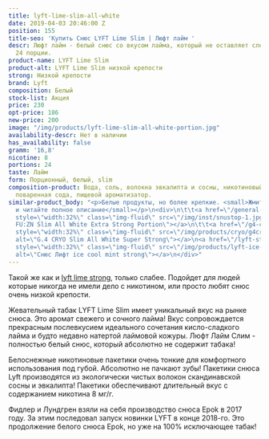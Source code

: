 ```yaml
---
title: lyft-lime-slim-all-white
date: 2019-04-03 20:46:00 Z
position: 155
title-seo: 'Купить Снюс LYFT Lime Slim | Люфт лайм '
descr: Люфт лайм - белый снюс со вкусом лайма, который не оставляет следов на зубах.
  24 порции.
product-name: LYFT Lime Slim
product-alt: LYFT Lime Slim низкой крепости
strong: Низкой крепости
brand: Lyft
composition: Белый
stock-list: Акция
price: 230
opt-price: 186
new-price: 200
image: "/img/products/lyft-lime-slim-all-white-portion.jpg"
availability-descr: Нет в наличии
has_availability: false
gramm: '16,8'
nicotine: 8
portions: 24
taste: Лайм
form: Порционный, белый, slim
composition-product: Вода, соль, волокна эвкалипта и сосны, никотиновый экстракт,
  поваренная сода, пищевой ароматизатор.
similar-product_body: "<p>Белые продукты, но более крепкие. <small>Жмите на картинки
  и читайте полное описание</small></p>\n<div>\n\t\t<a href=\"/general-g4-slim-apple-white\"><img
  style=\"width:32%\" class=\"img-fluid\" src=\"/img/inst/snustop-1.jpg\" alt=\"G.4
  FU:ZN Slim All White Extra Strong Portion\"></a>\n\t\t<a href=\"/g4-cryo-slim-all-white-super-strong\"><img
  style=\"width:32%\" class=\"img-fluid\" src=\"/img/products/cryo/g4cryo-snus.jpg\"
  alt=\"G.4 CRYO Slim All White Super Strong\"></a>\n<a href=\"/lyft-strong-ice-cool-mint-slim-all-white\"><img
  style=\"width:32%\" class=\"img-fluid\" src=\"/img/products/lyft-ice-cool-mint/lyft-ice-cool-mint.JPG\"
  alt=\"Снюс Лифт ice cool mint strong\"></a>\n</div>"
---
```


Такой же как и [lyft lime strong](/lyft-strong-lime-slim-all-white), только слабее. Подойдет для людей которые никогда не имели дело с никотином, или просто любят снюс очень низкой крепости.

Жевательный табак LYFT Lime Slim имеет уникальный вкус на рынке снюса. Это аромат свежего и сочного лайма! Вкус сопровождается прекрасным послевкусием идеального сочетания кисло-сладкого лайма и будто недавно натертой лаймовой кожуры.
Люфт Лайм Слим - полностью белый снюс, который абсолютно не содержит табака!

Белоснежные никотиновые пакетики очень тонкие для комфортного использования под губой. Абсолютно не пачкают зубы! 
Пакетики снюса Lyft производятся из экологически чистых волокон скандинавской сосны и эвкалипта!
Пакетики обеспечивают длительный вкус с содержанием никотина 8 мг/г.

Фидлер и Лундгрен взяли на себя производство снюса Epok в 2017 году. За этим последовал запуск новинки LYFT в конце 2018-го. Это продолжение белого снюса Epok, но уже на 100% исключающее табак! 